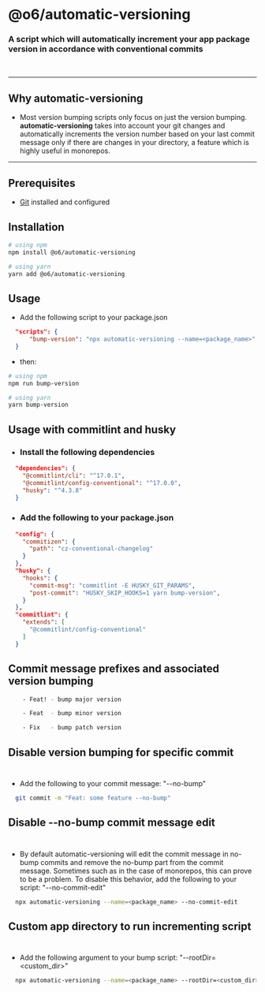 # @o6/automatic-versioning

### A script which will automatically increment your app package version in accordance with conventional commits

<br/>

---

## Why automatic-versioning

- Most version bumping scripts only focus on just the version bumping. **automatic-versioning** takes into account your git changes and automatically increments the version number based on your last commit message only if there are changes in your directory, a feature which is highly useful in monorepos.

---

## Prerequisites

- [Git](https://git-scm.com/) installed and configured

## Installation

```bash
# using npm
npm install @o6/automatic-versioning

# using yarn
yarn add @o6/automatic-versioning
```

## Usage

- Add the following script to your package.json<br/>

```json
  "scripts": {
      "bump-version": "npx automatic-versioning --name=<package_name>"
  }
```

- then:

```bash
# using npm
npm run bump-version

# using yarn
yarn bump-version
```

## Usage with commitlint and husky<br/>

- ### Install the following dependencies

```json
  "dependencies": {
    "@commitlint/cli": "^17.0.1",
    "@commitlint/config-conventional": "^17.0.0",
    "husky": "^4.3.8"
  }
```

- ### Add the following to your package.json<br/>

```json
  "config": {
    "commitizen": {
      "path": "cz-conventional-changelog"
    }
  },
  "husky": {
    "hooks": {
      "commit-msg": "commitlint -E HUSKY_GIT_PARAMS",
      "post-commit": "HUSKY_SKIP_HOOKS=1 yarn bump-version",
    }
  },
  "commitlint": {
    "extends": [
      "@commitlint/config-conventional"
    ]
  }
```

## Commit message prefixes and associated version bumping

```bash
    - Feat! - bump major version
```

```bash
    - Feat  - bump minor version
```

```bash
    - Fix   - bump patch version
```

## Disable version bumping for specific commit<br/><br/>

- Add the following to your commit message: "--no-bump"<br/>

```bash
  git commit -m "Feat: some feature --no-bump"
```

## Disable --no-bump commit message edit <br/><br/>

- By default automatic-versioning will edit the commit message in no-bump commits and remove the no-bump part from the commit message. Sometimes such as in the case of monorepos, this can prove to be a problem. To disable this behavior, add the following to your script: "--no-commit-edit"<br/>

```bash
  npx automatic-versioning --name=<package_name> --no-commit-edit
```

## Custom app directory to run incrementing script<br/><br/>

- Add the following argument to your bump script: "--rootDir=<custom_dir>"<br/>

```bash
  npx automatic-versioning --name=<package_name> --rootDir=<custom_dir>
```
